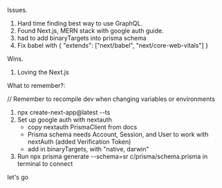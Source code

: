 Issues.
1. Hard time finding best way to use GraphQL.
2. Found Next.js, MERN stack with google auth guide.
3. had to add binaryTargets into prisma schema
4. Fix babel with 
    {
        "extends": ["next/babel", "next/core-web-vitals"]
    }



Wins.
1. Loving the Next.js




What to remember?:

// Remember to recompile dev when changing variables or environments

1. npx create-next-app@latest --ts
2. Set up google auth with nextauth
    - copy nextauth PrismaClient from docs
    - Prisma schema needs Account, Session, and User to
        work with nextAuth (added Verification Token)
    - add in binaryTargets, with "native, darwin"
3. Run npx prisma generate --schema=sr
c/prisma/schema.prisma in terminal to connect

let's go